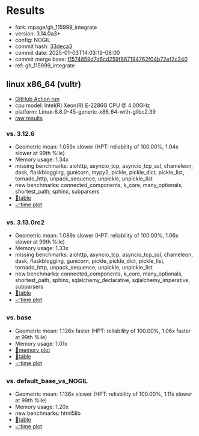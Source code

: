 # Results

- fork: mpage/gh_115999_integrate
- version: 3.14.0a3+
- config: NOGIL
- commit hash: [33deca3](https://github.com/mpage/cpython/commit/33deca3)
- commit date: 2025-01-03T14:03:19-08:00
- commit merge base: [f1574859d7d6cd259f867194762f04b72ef2c340](https://github.com/python/cpython/commit/f1574859d7d6cd259f867194762f04b72ef2c340)
- ref: gh_115999_integrate

## linux x86_64 (vultr)

- [GitHub Action run](https://github.com/facebookexperimental/free-threading-benchmarking/actions/runs/12604534528)
- cpu model: Intel(R) Xeon(R) E-2286G CPU @ 4.00GHz
- platform: Linux-6.8.0-45-generic-x86_64-with-glibc2.39
- [raw results](bm-20250103-vultr-x86_64-mpage-gh_115999_integrate-3.14.0a3%2B-33deca3.json)

### vs. 3.12.6

- Geometric mean: 1.059x slower (HPT: reliability of 100.00%, 1.04x slower at 99th %ile)
- Memory usage: 1.34x
- missing benchmarks: aiohttp, asyncio_tcp, asyncio_tcp_ssl, chameleon, dask, flaskblogging, gunicorn, mypy2, pickle, pickle_dict, pickle_list, tornado_http, unpack_sequence, unpickle, unpickle_list
- new benchmarks: connected_components, k_core, many_optionals, shortest_path, sphinx, subparsers
- [📄table](bm-20250103-vultr-x86_64-mpage-gh_115999_integrate-3.14.0a3%2B-33deca3-vs-3.12.6.md)
- [📈time plot](bm-20250103-vultr-x86_64-mpage-gh_115999_integrate-3.14.0a3%2B-33deca3-vs-3.12.6.svg)

### vs. 3.13.0rc2

- Geometric mean: 1.089x slower (HPT: reliability of 100.00%, 1.06x slower at 99th %ile)
- Memory usage: 1.33x
- missing benchmarks: aiohttp, asyncio_tcp, asyncio_tcp_ssl, chameleon, dask, flaskblogging, gunicorn, pickle, pickle_dict, pickle_list, tornado_http, unpack_sequence, unpickle, unpickle_list
- new benchmarks: connected_components, k_core, many_optionals, shortest_path, sphinx, sqlalchemy_declarative, sqlalchemy_imperative, subparsers
- [📄table](bm-20250103-vultr-x86_64-mpage-gh_115999_integrate-3.14.0a3%2B-33deca3-vs-3.13.0rc2.md)
- [📈time plot](bm-20250103-vultr-x86_64-mpage-gh_115999_integrate-3.14.0a3%2B-33deca3-vs-3.13.0rc2.svg)

### vs. base

- Geometric mean: 1.126x faster (HPT: reliability of 100.00%, 1.06x faster at 99th %ile)
- Memory usage: 1.01x
- [🧠memory plot](bm-20250103-vultr-x86_64-mpage-gh_115999_integrate-3.14.0a3%2B-33deca3-vs-base-mem.svg)
- [📄table](bm-20250103-vultr-x86_64-mpage-gh_115999_integrate-3.14.0a3%2B-33deca3-vs-base.md)
- [📈time plot](bm-20250103-vultr-x86_64-mpage-gh_115999_integrate-3.14.0a3%2B-33deca3-vs-base.svg)

### vs. default_base_vs_NOGIL

- Geometric mean: 1.136x slower (HPT: reliability of 100.00%, 1.11x slower at 99th %ile)
- Memory usage: 1.20x
- new benchmarks: html5lib
- [📄table](bm-20250103-vultr-x86_64-mpage-gh_115999_integrate-3.14.0a3%2B-33deca3-vs-default_base_vs_NOGIL.md)
- [📈time plot](bm-20250103-vultr-x86_64-mpage-gh_115999_integrate-3.14.0a3%2B-33deca3-vs-default_base_vs_NOGIL.svg)

